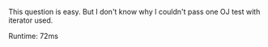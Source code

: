 This question is easy. But I don't know why I couldn't pass one OJ test with iterator used.

Runtime: 72ms
